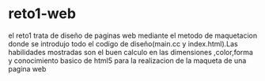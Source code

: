 # reto1-web
el reto1 trata de diseño de paginas web mediante el metodo de maquetacion donde se introdujo todo el codigo de diseño(main.cc y index.html).Las habilidades mostradas son el buen calculo en las dimensiones ,color,forma y conocimiento basico de html5 para la realizacion de la maqueta de una pagina web 
